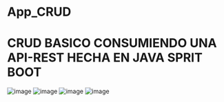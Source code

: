 # App_CRUD
# CRUD BASICO CONSUMIENDO UNA API-REST HECHA EN JAVA SPRIT BOOT
![image](https://user-images.githubusercontent.com/114593149/224509222-724d6c4d-d0ad-45c9-b4bb-3d3250e60935.png)
![image](https://user-images.githubusercontent.com/114593149/224509390-e3b2aca2-9c2b-4085-abb2-b63a2f849844.png)
![image](https://user-images.githubusercontent.com/114593149/224509433-0f58927d-2a8d-4d2c-be7c-47d7b8a89c14.png)
![image](https://user-images.githubusercontent.com/114593149/224509451-8e1e2949-54fc-4bc9-a412-70884764d579.png)

